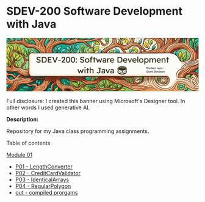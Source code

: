 # SDEV-200 Software Development with Java

![](https://github.com/codeninja2000/SDEV-200/blob/1e7b627cfa5f671dfe66430dec09db8e1c60b569/resources/bannerforsdev200.png)

Full disclosure: I created this banner using Microsoft's Designer tool. In other words I used generative AI. 

**Description:**

Repository for my Java class programming assignments.

Table of contents

[Module 01](https://github.com/codeninja2000/SDEV-200/tree/3e905e2a0e071e2b6efe52845bdd88ce84a65371/M01)
- [P01 - LengthConverter](https://github.com/codeninja2000/SDEV-200/tree/3e905e2a0e071e2b6efe52845bdd88ce84a65371/M01/P01_LengthConverter/src)
- [P02 - CreditCardValidator](https://github.com/codeninja2000/SDEV-200/tree/3e905e2a0e071e2b6efe52845bdd88ce84a65371/M01/P02_CreditCardValidator/src)
- [P03 - IdenticalArrays](https://github.com/codeninja2000/SDEV-200/tree/3e905e2a0e071e2b6efe52845bdd88ce84a65371/M01/P03_IdenticalArrays/src)
- [P04 - RegularPolygon](https://github.com/codeninja2000/SDEV-200/tree/3e905e2a0e071e2b6efe52845bdd88ce84a65371/M01/P04_RegularPolygonUML)
- [out -  compiled prorgams](https://github.com/codeninja2000/SDEV-200/tree/3e905e2a0e071e2b6efe52845bdd88ce84a65371/M01/out/production)
